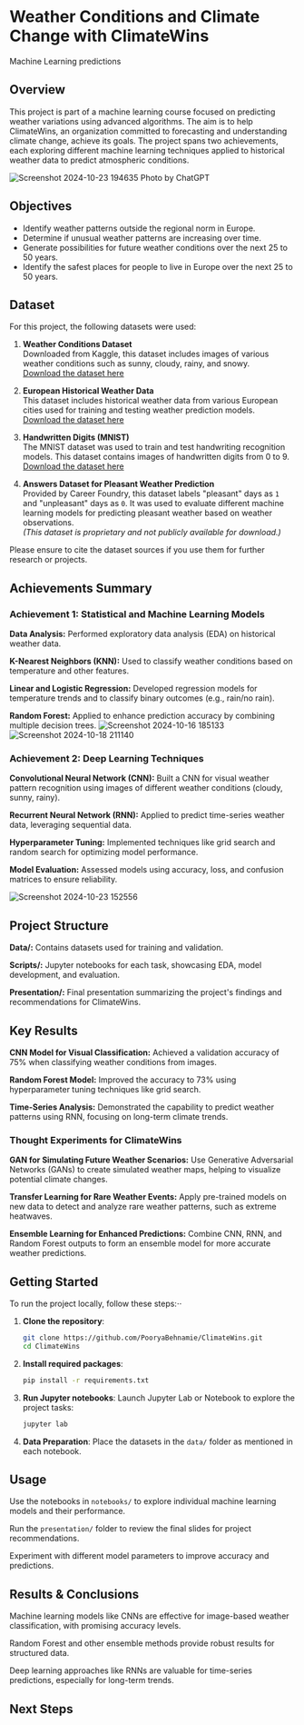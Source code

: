 # **Weather Conditions and Climate Change with ClimateWins**
Machine Learning predictions

## **Overview**
This project is part of a machine learning course focused on predicting weather variations using advanced algorithms. The aim is to help ClimateWins, an organization committed to forecasting and understanding climate change, achieve its goals. The project spans two achievements, each exploring different machine learning techniques applied to historical weather data to predict atmospheric conditions.

![Screenshot 2024-10-23 194635](https://github.com/user-attachments/assets/7f75d427-5bf6-4806-9d57-ce315a9f6b9f)
Photo by ChatGPT

## **Objectives**
* Identify weather patterns outside the regional norm in Europe.
* Determine if unusual weather patterns are increasing over time.
* Generate possibilities for future weather conditions over the next 25 to 50 years.
* Identify the safest places for people to live in Europe over the next 25 to 50 years.

## **Dataset**

For this project, the following datasets were used:

1. **Weather Conditions Dataset**  
   Downloaded from Kaggle, this dataset includes images of various weather conditions such as sunny, cloudy, rainy, and snowy.  
   [Download the dataset here](https://www.kaggle.com/datasets/pratik2901/multiclass-weather-dataset)

2. **European Historical Weather Data**  
   This dataset includes historical weather data from various European cities used for training and testing weather prediction models.  
   [Download the dataset here](https://s3.amazonaws.com/coach-courses-us/public/courses/da-spec-ml/Scripts/A1/Dataset-weather-prediction-dataset-processed.csv)

3. **Handwritten Digits (MNIST)**  
   The MNIST dataset was used to train and test handwriting recognition models. This dataset contains images of handwritten digits from 0 to 9.  
   [Download the dataset here](https://en.wikipedia.org/wiki/MNIST_database)

4. **Answers Dataset for Pleasant Weather Prediction**  
   Provided by Career Foundry, this dataset labels "pleasant" days as `1` and "unpleasant" days as `0`. It was used to evaluate different machine      learning models for predicting pleasant weather based on weather observations.  
   *(This dataset is proprietary and not publicly available for download.)*

Please ensure to cite the dataset sources if you use them for further research or projects.

## **Achievements Summary**

### **Achievement 1**: Statistical and Machine Learning Models
**Data Analysis:** Performed exploratory data analysis (EDA) on historical weather data.

**K-Nearest Neighbors (KNN):** Used to classify weather conditions based on temperature and other features.

**Linear and Logistic Regression:** Developed regression models for temperature trends and to classify binary outcomes (e.g., rain/no rain).

**Random Forest:** Applied to enhance prediction accuracy by combining multiple decision trees.
![Screenshot 2024-10-16 185133](https://github.com/user-attachments/assets/4ec75e16-d32e-45a6-bb88-09a7e04921a0)![Screenshot 2024-10-18 211140](https://github.com/user-attachments/assets/bf58d59a-3ba2-4bb3-9f8a-6c6163764f6b)

### **Achievement 2: Deep Learning Techniques**

**Convolutional Neural Network (CNN):** Built a CNN for visual weather pattern recognition using images of different weather conditions (cloudy, sunny, rainy).

**Recurrent Neural Network (RNN):** Applied to predict time-series weather data, leveraging sequential data.

**Hyperparameter Tuning:** Implemented techniques like grid search and random search for optimizing model performance.

**Model Evaluation:** Assessed models using accuracy, loss, and confusion matrices to ensure reliability.


![Screenshot 2024-10-23 152556](https://github.com/user-attachments/assets/d6d96b93-dd24-4934-b9bb-9251ba4e75f6)

## **Project Structure**

**Data/:** Contains datasets used for training and validation.

**Scripts/:** Jupyter notebooks for each task, showcasing EDA, model development, and evaluation.

**Presentation/:** Final presentation summarizing the project's findings and recommendations for ClimateWins.



## Key Results

**CNN Model for Visual Classification:** Achieved a validation accuracy of 75% when classifying weather conditions from images.

**Random Forest Model:** Improved the accuracy to 73% using hyperparameter tuning techniques like grid search.

**Time-Series Analysis:** Demonstrated the capability to predict weather patterns using RNN, focusing on long-term climate trends.


### Thought Experiments for ClimateWins

**GAN for Simulating Future Weather Scenarios:** Use Generative Adversarial Networks (GANs) to create simulated weather maps, helping to visualize potential climate changes.

**Transfer Learning for Rare Weather Events:** Apply pre-trained models on new data to detect and analyze rare weather patterns, such as extreme heatwaves.

**Ensemble Learning for Enhanced Predictions:** Combine CNN, RNN, and Random Forest outputs to form an ensemble model for more accurate weather predictions.


## **Getting Started**
To run the project locally, follow these steps:⋅⋅


1. **Clone the repository**:

    ```bash
    git clone https://github.com/PooryaBehnamie/ClimateWins.git
    cd ClimateWins
    ```

2. **Install required packages**:

    ```bash
    pip install -r requirements.txt
    ```

3. **Run Jupyter notebooks**: Launch Jupyter Lab or Notebook to explore the project tasks:

    ```bash
    jupyter lab
    ```

4. **Data Preparation**: Place the datasets in the `data/` folder as mentioned in each notebook.


## **Usage**
Use the notebooks in `notebooks/` to explore individual machine learning models and their performance.

Run the `presentation/` folder to review the final slides for project recommendations.

Experiment with different model parameters to improve accuracy and predictions.



## **Results & Conclusions**
Machine learning models like CNNs are effective for image-based weather classification, with promising accuracy levels.

Random Forest and other ensemble methods provide robust results for structured data.

Deep learning approaches like RNNs are valuable for time-series predictions, especially for long-term trends.


## Next Steps
